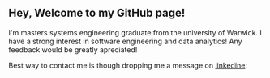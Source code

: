 ## Hey, Welcome to my GitHub page!

I'm masters systems engineering graduate from the university of Warwick. I have a strong interest in software engineering and data analytics! Any feedback would be greatly apreciated!

Best way to contact me is though dropping me a message on [linkedine](https://www.linkedin.com/in/joshua-houghton-b1b9061a6/):

<!--
**Joshua-S-H/Joshua-S-H** is a ✨ _special_ ✨ repository because its `README.md` (this file) appears on your GitHub profile.

Here are some ideas to get you started:




- 🔭 I’m currently working on ...
- 🌱 I’m currently learning ...
- 👯 I’m looking to collaborate on ...
- 🤔 I’m looking for help with ...
- 💬 Ask me about ...
- 📫 How to reach me: ...
- 😄 Pronouns: ...
- ⚡ Fun fact: ...
-->
